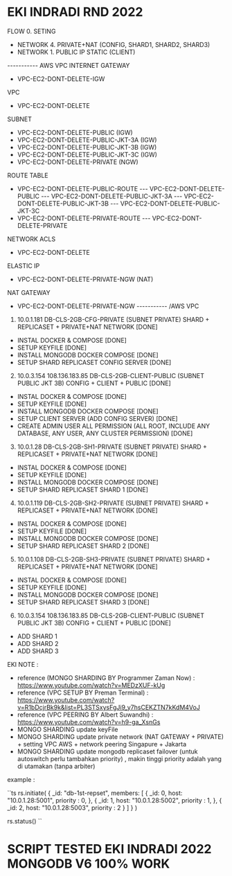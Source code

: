 # EKI INDRADI RND 2022

FLOW
0. SETING 
- NETWORK 4. PRIVATE+NAT (CONFIG, SHARD1, SHARD2, SHARD3)
- NETWORK 1. PUBLIC IP STATIC (CLIENT)

----------- AWS VPC
INTERNET GATEWAY 
- VPC-EC2-DONT-DELETE-IGW

VPC 
- VPC-EC2-DONT-DELETE 

SUBNET
- VPC-EC2-DONT-DELETE-PUBLIC (IGW)
- VPC-EC2-DONT-DELETE-PUBLIC-JKT-3A (IGW)
- VPC-EC2-DONT-DELETE-PUBLIC-JKT-3B (IGW)
- VPC-EC2-DONT-DELETE-PUBLIC-JKT-3C (IGW)
- VPC-EC2-DONT-DELETE-PRIVATE (NGW)

ROUTE TABLE
- VPC-EC2-DONT-DELETE-PUBLIC-ROUTE
--- VPC-EC2-DONT-DELETE-PUBLIC
--- VPC-EC2-DONT-DELETE-PUBLIC-JKT-3A
--- VPC-EC2-DONT-DELETE-PUBLIC-JKT-3B
--- VPC-EC2-DONT-DELETE-PUBLIC-JKT-3C
- VPC-EC2-DONT-DELETE-PRIVATE-ROUTE
--- VPC-EC2-DONT-DELETE-PRIVATE

NETWORK ACLS
- VPC-EC2-DONT-DELETE

ELASTIC IP
- VPC-EC2-DONT-DELETE-PRIVATE-NGW (NAT)

NAT GATEWAY
- VPC-EC2-DONT-DELETE-PRIVATE-NGW
----------- /AWS VPC

1. 10.0.1.181 DB-CLS-2GB-CFG-PRIVATE (SUBNET PRIVATE) SHARD + REPLICASET + PRIVATE+NAT NETWORK [DONE] 
- INSTAL DOCKER & COMPOSE [DONE] 
- SETUP KEYFILE [DONE] 
- INSTALL MONGODB DOCKER COMPOSE [DONE]
- SETUP SHARD REPLICASET CONFIG SERVER [DONE] 
2. 10.0.3.154 108.136.183.85 DB-CLS-2GB-CLIENT-PUBLIC (SUBNET PUBLIC JKT 3B) CONFIG + CLIENT + PUBLIC [DONE]
- INSTAL DOCKER & COMPOSE [DONE] 
- SETUP KEYFILE [DONE] 
- INSTALL MONGODB DOCKER COMPOSE [DONE]
- SETUP CLIENT SERVER (ADD CONFIG SERVER) [DONE] 
- CREATE ADMIN USER ALL PERMISSION (ALL ROOT, INCLUDE ANY DATABASE, ANY USER, ANY CLUSTER PERMISSION) [DONE] 
3. 10.0.1.28 DB-CLS-2GB-SH1-PRIVATE (SUBNET PRIVATE) SHARD + REPLICASET + PRIVATE+NAT NETWORK [DONE]
- INSTAL DOCKER & COMPOSE [DONE] 
- SETUP KEYFILE [DONE] 
- INSTALL MONGODB DOCKER COMPOSE [DONE]
- SETUP SHARD REPLICASET SHARD 1 [DONE] 
4. 10.0.1.119 DB-CLS-2GB-SH2-PRIVATE (SUBNET PRIVATE) SHARD + REPLICASET + PRIVATE+NAT NETWORK [DONE] 
- INSTAL DOCKER & COMPOSE [DONE] 
- SETUP KEYFILE [DONE] 
- INSTALL MONGODB DOCKER COMPOSE [DONE]
- SETUP SHARD REPLICASET SHARD 2 [DONE] 
5. 10.0.1.108 DB-CLS-2GB-SH3-PRIVATE (SUBNET PRIVATE) SHARD + REPLICASET + PRIVATE+NAT NETWORK [DONE] 
- INSTAL DOCKER & COMPOSE [DONE] 
- SETUP KEYFILE [DONE] 
- INSTALL MONGODB DOCKER COMPOSE [DONE]
- SETUP SHARD REPLICASET SHARD 3 [DONE] 
6. 10.0.3.154 108.136.183.85 DB-CLS-2GB-CLIENT-PUBLIC (SUBNET PUBLIC JKT 3B) CONFIG + CLIENT + PUBLIC [DONE] 
- ADD SHARD 1
- ADD SHARD 2
- ADD SHARD 3


EKI NOTE :

- reference (MONGO SHARDING BY Programmer Zaman Now) : https://www.youtube.com/watch?v=MEDzXUF-kUg 
- reference (VPC SETUP BY Preman Terminal) :  https://www.youtube.com/watch?v=R1bDcjrBk9k&list=PL3STSxysFgJi9_y7hsCEKZTN7kKdM4VoJ
- reference (VPC PEERING BY Albert Suwandhi) : https://www.youtube.com/watch?v=h9-ga_XsnGs 
- MONGO SHARDING update keyFile
- MONGO SHARDING update private network (NAT GATEWAY + PRIVATE) + setting VPC AWS + network peering Singapure + Jakarta
- MONGO SHARDING update mongodb replicaset failover (untuk autoswitch perlu tambahkan priority) , makin tinggi priority adalah yang di utamakan (tanpa arbiter)


example : 

``ts
rs.initiate(
    {
        _id: "db-1st-repset",
        members: [
            {
                _id: 0,
                host: "10.0.1.28:5001",
                priority  : 0, 
            },
            {
                _id: 1,
                host: "10.0.1.28:5002",
                priority  : 1,
            },
            {
                _id: 2,
                host: "10.0.1.28:5003",
                priority  : 2
            }
        ]
    }
)

rs.status()
``



# SCRIPT TESTED EKI INDRADI 2022 MONGODB V6 100% WORK